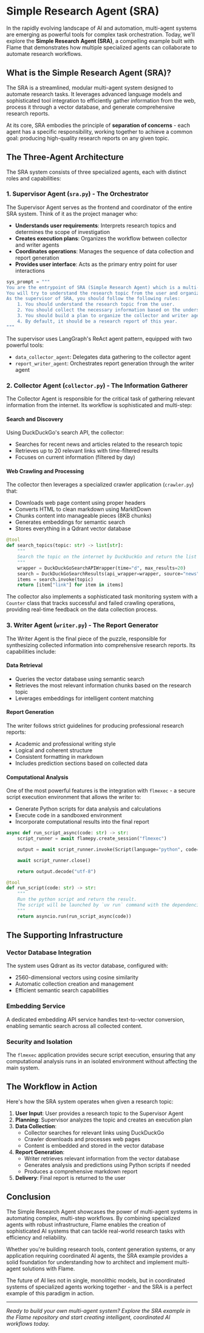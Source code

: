 # Simple Research Agent (SRA)

In the rapidly evolving landscape of AI and automation, multi-agent systems are emerging as powerful tools for complex task orchestration. Today, we'll explore the **Simple Research Agent (SRA)**, a compelling example built with Flame that demonstrates how multiple specialized agents can collaborate to automate research workflows.

## What is the Simple Research Agent (SRA)?

The SRA is a streamlined, modular multi-agent system designed to automate research tasks. It leverages advanced language models and sophisticated tool integration to efficiently gather information from the web, process it through a vector database, and generate comprehensive research reports.

At its core, SRA embodies the principle of **separation of concerns** - each agent has a specific responsibility, working together to achieve a common goal: producing high-quality research reports on any given topic.

## The Three-Agent Architecture

The SRA system consists of three specialized agents, each with distinct roles and capabilities:

### 1. Supervisor Agent (`sra.py`) - The Orchestrator

The Supervisor Agent serves as the frontend and coordinator of the entire SRA system. Think of it as the project manager who:

- **Understands user requirements**: Interprets research topics and determines the scope of investigation
- **Creates execution plans**: Organizes the workflow between collector and writer agents
- **Coordinates operations**: Manages the sequence of data collection and report generation
- **Provides user interface**: Acts as the primary entry point for user interactions

```python
sys_prompt = """
You are the entrypoint of SRA (Simple Research Agent) which is a multi-agent system.
You will try to understand the research topic from the user and organize collector and writer agents to build the report.
As the supervisor of SRA, you should follow the following rules:
    1. You should understand the research topic from the user.
    2. You should collect the necessary information based on the understanding of the user's topic.
    3. You should build a plan to organize the collector and writer agents to build the report.
    4. By default, it should be a research report of this year.
"""
```

The supervisor uses LangGraph's ReAct agent pattern, equipped with two powerful tools:
- `data_collector_agent`: Delegates data gathering to the collector agent
- `report_writer_agent`: Orchestrates report generation through the writer agent

### 2. Collector Agent (`collector.py`) - The Information Gatherer

The Collector Agent is responsible for the critical task of gathering relevant information from the internet. Its workflow is sophisticated and multi-step:

#### Search and Discovery
Using DuckDuckGo's search API, the collector:
- Searches for recent news and articles related to the research topic
- Retrieves up to 20 relevant links with time-filtered results
- Focuses on current information (filtered by day)

#### Web Crawling and Processing
The collector then leverages a specialized crawler application (`crawler.py`) that:
- Downloads web page content using proper headers
- Converts HTML to clean markdown using MarkItDown
- Chunks content into manageable pieces (8KB chunks)
- Generates embeddings for semantic search
- Stores everything in a Qdrant vector database

```python
@tool
def search_topics(topic: str) -> list[str]:
    """
    Search the topic on the internet by DuckDuckGo and return the list of links found about the topic.
    """
    wrapper = DuckDuckGoSearchAPIWrapper(time="d", max_results=20)
    search = DuckDuckGoSearchResults(api_wrapper=wrapper, source="news", output_format="list")
    items = search.invoke(topic)
    return [item["link"] for item in items]
```

The collector also implements a sophisticated task monitoring system with a `Counter` class that tracks successful and failed crawling operations, providing real-time feedback on the data collection process.

### 3. Writer Agent (`writer.py`) - The Report Generator

The Writer Agent is the final piece of the puzzle, responsible for synthesizing collected information into comprehensive research reports. Its capabilities include:

#### Data Retrieval
- Queries the vector database using semantic search
- Retrieves the most relevant information chunks based on the research topic
- Leverages embeddings for intelligent content matching

#### Report Generation
The writer follows strict guidelines for producing professional research reports:
- Academic and professional writing style
- Logical and coherent structure
- Consistent formatting in markdown
- Includes prediction sections based on collected data

#### Computational Analysis
One of the most powerful features is the integration with `flmexec` - a secure script execution environment that allows the writer to:
- Generate Python scripts for data analysis and calculations
- Execute code in a sandboxed environment
- Incorporate computational results into the final report

```python
async def run_script_async(code: str) -> str:
    script_runner = await flamepy.create_session("flmexec")

    output = await script_runner.invoke(Script(language="python", code=code))

    await script_runner.close()

    return output.decode("utf-8")

@tool
def run_script(code: str) -> str:
    """
    Run the python script and return the result.
    The script will be launched by `uv run` command with the dependencies declared in the script.
    """
    return asyncio.run(run_script_async(code))
```

## The Supporting Infrastructure

### Vector Database Integration
The system uses Qdrant as its vector database, configured with:
- 2560-dimensional vectors using cosine similarity
- Automatic collection creation and management
- Efficient semantic search capabilities

### Embedding Service
A dedicated embedding API service handles text-to-vector conversion, enabling semantic search across all collected content.

### Security and Isolation
The `flmexec` application provides secure script execution, ensuring that any computational analysis runs in an isolated environment without affecting the main system.

## The Workflow in Action

Here's how the SRA system operates when given a research topic:

1. **User Input**: User provides a research topic to the Supervisor Agent
2. **Planning**: Supervisor analyzes the topic and creates an execution plan
3. **Data Collection**: 
   - Collector searches for relevant links using DuckDuckGo
   - Crawler downloads and processes web pages
   - Content is embedded and stored in the vector database
4. **Report Generation**:
   - Writer retrieves relevant information from the vector database
   - Generates analysis and predictions using Python scripts if needed
   - Produces a comprehensive markdown report
5. **Delivery**: Final report is returned to the user

## Conclusion

The Simple Research Agent showcases the power of multi-agent systems in automating complex, multi-step workflows. By combining specialized agents with robust infrastructure, Flame enables the creation of sophisticated AI systems that can tackle real-world research tasks with efficiency and reliability.

Whether you're building research tools, content generation systems, or any application requiring coordinated AI agents, the SRA example provides a solid foundation for understanding how to architect and implement multi-agent solutions with Flame.

The future of AI lies not in single, monolithic models, but in coordinated systems of specialized agents working together - and the SRA is a perfect example of this paradigm in action.

---

*Ready to build your own multi-agent system? Explore the SRA example in the Flame repository and start creating intelligent, coordinated AI workflows today.*
